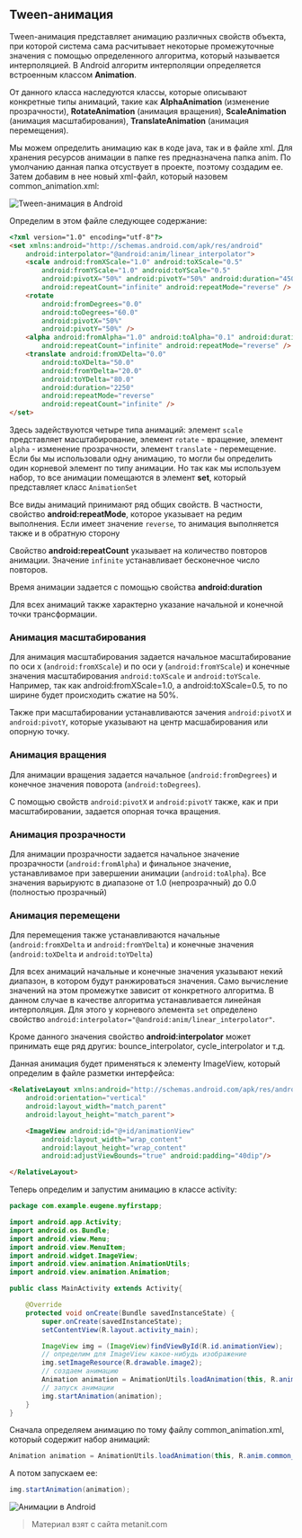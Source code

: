 ## Tween-анимация

Tween-анимация представляет анимацию различных свойств объекта, при которой система сама расчитывает некоторые промежуточные значения с помощью определенного алгоритма, который называется интерполяцией. В Android алгоритм интерполяции определяется встроенным классом **Animation**.

От данного класса наследуются классы, которые описывают конкретные типы анимаций, такие как **AlphaAnimation** (изменение прозрачности), **RotateAnimation** (анимация вращения), **ScaleAnimation** (анимация масштабирования), **TranslateAnimation** (анимация перемещения).

Мы можем определить анимацию как в коде java, так и в файле xml. Для хранения ресурсов анимации в папке res предназначена папка anim. По умолчанию данная папка отсуствует в проекте, поэтому создадим ее. Затем добавим в нее новый xml-файл, который назовем common_animation.xml:

![Tween-анимация в Android](https://metanit.com/java/android/pics/tween_animation.png)

Определим в этом файле следующее содержание:

```html
<?xml version="1.0" encoding="utf-8"?>
<set xmlns:android="http://schemas.android.com/apk/res/android"
    android:interpolator="@android:anim/linear_interpolator">
    <scale android:fromXScale="1.0" android:toXScale="0.5"
        android:fromYScale="1.0" android:toYScale="0.5"
        android:pivotX="50%" android:pivotY="50%" android:duration="4500"
        android:repeatCount="infinite" android:repeatMode="reverse" />
    <rotate
        android:fromDegrees="0.0"
        android:toDegrees="60.0"
        android:pivotX="50%"
        android:pivotY="50%" />
    <alpha android:fromAlpha="1.0" android:toAlpha="0.1" android:duration="2250"
        android:repeatCount="infinite" android:repeatMode="reverse" />
    <translate android:fromXDelta="0.0"
        android:toXDelta="50.0"
        android:fromYDelta="20.0"
        android:toYDelta="80.0"
        android:duration="2250"
        android:repeatMode="reverse"
        android:repeatCount="infinite" />
</set>
```

Здесь задействуются четыре типа анимаций: элемент `scale` представляет масштабирование, элемент `rotate` - вращение, элемент `alpha` - изменение прозрачности, элемент `translate` - перемещение. Если бы мы использовали одну анимацию, то могли бы определить один корневой элемент по типу анимации. Но так как мы используем набор, то все анимации помещаются в элемент **set**, который представляет класс `AnimationSet`

Все виды анимаций принимают ряд общих свойств. В частности, свойство **android:repeatMode**, которое указывает на редим выполнения. Если имеет значение `reverse`, то анимация выполняется также и в обратную сторону

Свойство **android:repeatCount** указывает на количество повторов анимации. Значение `infinite` устанавливает бесконечное число повторов.

Время анимации задается с помощью свойства **android:duration**

Для всех анимаций также характерно указание начальной и конечной точки трансформации.

### Анимация масштабирования

Для анимация масштабирования задается начальное масштабирование по оси х (`android:fromXScale`) и по оси y (`android:fromYScale`) и конечные значения масштабирования `android:toXScale` и `android:toYScale`. Например, так как android:fromXScale=1.0, а android:toXScale=0.5, то по ширине будет происходить сжатие на 50%.

Также при масштабировании устанавливаются зачения `android:pivotX` и `android:pivotY`, которые указывают на центр масшабирования или опорную точку.

### Анимация вращения

Для анимации вращения задается начальное (`android:fromDegrees`) и конечное значения поворота (`android:toDegrees`).

С помощью свойств `android:pivotX` и `android:pivotY` также, как и при масштабировании, задается опорная точка вращения.

### Анимация прозрачности

Для анимации прозрачности задается начальное значение прозрачности (`android:fromAlpha`) и финальное значение, устанавливамое при завершении анимации (`android:toAlpha`). Все значения варьируютс в диапазоне от 1.0 (непрозрачный) до 0.0 (полностью прозрачный)

### Анимация перемещени

Для перемещения также устанавливаются начальные (`android:fromXDelta` и `android:fromYDelta`) и конечные значения (`android:toXDelta` и `android:toYDelta`)

Для всех анимаций начальные и конечные значения указывают некий диапазон, в котором будут ранжироваться значения. Само вычисление значений на этом промежутке зависит от конкретного алгоритма. В данном случае в качестве алгоритма устанавливается линейная интерполяция. Для этого у корневого элемента `set` определено свойство `android:interpolator="@android:anim/linear_interpolator"`.

Кроме данного значения свойство **android:interpolator** может принимать еще ряд других: bounce_interpolator, cycle_interpolator и т.д.

Данная анимация будет применяться к элементу ImageView, который определим в файле разметки интерфейса:

```html
<RelativeLayout xmlns:android="http://schemas.android.com/apk/res/android"
    android:orientation="vertical"
    android:layout_width="match_parent"
    android:layout_height="match_parent">

    <ImageView android:id="@+id/animationView"
        android:layout_width="wrap_content"
        android:layout_height="wrap_content"
        android:adjustViewBounds="true" android:padding="40dip"/>

</RelativeLayout>
```

Теперь определим и запустим анимацию в классе activity:

```java
package com.example.eugene.myfirstapp;

import android.app.Activity;
import android.os.Bundle;
import android.view.Menu;
import android.view.MenuItem;
import android.widget.ImageView;
import android.view.animation.AnimationUtils;
import android.view.animation.Animation;

public class MainActivity extends Activity{

    @Override
    protected void onCreate(Bundle savedInstanceState) {
        super.onCreate(savedInstanceState);
        setContentView(R.layout.activity_main);

        ImageView img = (ImageView)findViewById(R.id.animationView);
        // определим для ImageView какое-нибудь изображение
        img.setImageResource(R.drawable.image2);
        // создаем анимацию
        Animation animation = AnimationUtils.loadAnimation(this, R.anim.common_animation);
        // запуск анимации
        img.startAnimation(animation);
    }
}
```

Сначала определяем анимацию по тому файлу common_animation.xml, который содержит набор анимаций:

```java
Animation animation = AnimationUtils.loadAnimation(this, R.anim.common_animation);
```

А потом запускаем ее:

```java
img.startAnimation(animation);
```

![Анимации в Android](https://metanit.com/java/android/pics/animations.png)


> Материал взят с сайта metanit.com